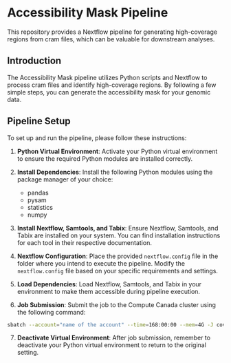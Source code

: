 # Accessibility Mask Pipeline

This repository provides a Nextflow pipeline for generating high-coverage regions from cram files, which can be valuable for downstream analyses.

## Introduction

The Accessibility Mask pipeline utilizes Python scripts and Nextflow to process cram files and identify high-coverage regions. By following a few simple steps, you can generate the accessibility mask for your genomic data.

## Pipeline Setup

To set up and run the pipeline, please follow these instructions:

1. **Python Virtual Environment**: Activate your Python virtual environment to ensure the required Python modules are installed correctly.

2. **Install Dependencies**: Install the following Python modules using the package manager of your choice:

   - pandas
   - pysam
   - statistics
   - numpy

3. **Install Nextflow, Samtools, and Tabix**: Ensure Nextflow, Samtools, and Tabix are installed on your system. You can find installation instructions for each tool in their respective documentation.

4. **Nextflow Configuration**: Place the provided `nextflow.config` file in the folder where you intend to execute the pipeline. Modify the `nextflow.config` file based on your specific requirements and settings.

5. **Load Dependencies**: Load Nextflow, Samtools, and Tabix in your environment to make them accessible during pipeline execution.

6. **Job Submission**: Submit the job to the Compute Canada cluster using the following command:

```bash
sbatch --account="name of the account" --time=168:00:00 --mem=4G -J coverage --wrap="nextflow run /path/to/AccessibilityMask/Coverage.nf" -o coverage.slurm.log
```
7. **Deactivate Virtual Environment**: After job submission, remember to deactivate your Python virtual environment to return to the original setting.

